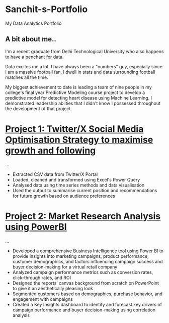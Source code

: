 # Sanchit-s-Portfolio
My Data Analytics Portfolio

## A bit about me..

I'm a recent graduate from Delhi Technological University who also happens to have a penchant for data. 

Data excites me a lot. I have always been a "numbers" guy, especially since I am a massive football fan, I dwell in stats and data surrounding football matches all the time. 

My biggest achievement to date is leading a team of nine people in my college's final year Predictive Modeling course project to develop a predictive model for detecting heart disease using Machine Learning. I demonstrated leadership abiities that I didn't know I possessed throughout the development of that project.

# [Project 1: Twitter/X Social Media Optimisation Strategy to maximise growth and following](https://github.com/Sanchit0820/-Social-Media-Content-Strategy-Project.git)
...
* Extracted CSV data from Twitter/X Portal
* Loaded, cleaned and transformed using Excel's Power Query
* Analysed data using time series methods and data visualisation
* Used the output to summarise current position and recommendations for future growth based on audience preferences

# [Project 2: Market Research Analysis using PowerBI](https://github.com/Sanchit0820/Market-Research-Analysis.git)
...
* Developed a comprehensive Business Intelligence tool using Power BI to provide insights into marketing campaigns,
 product performance, customer demographics, and factors influencing campaign success and buyer decision-making for a
 virtual retail company
* Analyzed campaign performance metrics such as conversion rates, click-through rates, and ROI
* Designed the reports’ canvas background from scratch on PowerPoint to give it an aesthetically pleasing look
* Segmented customers based on demographics, purchase behavior, and engagement with campaigns
* Created a Key Insights dashboard to identify and forecast key drivers of campaign performance and buyer
 decision-making using correlation analysis
